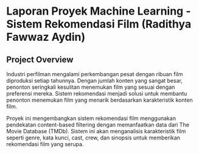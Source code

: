 # Laporan Proyek Machine Learning - Sistem Rekomendasi Film (Radithya Fawwaz Aydin)

## Project Overview

Industri perfilman mengalami perkembangan pesat dengan ribuan film diproduksi setiap tahunnya. Dengan jumlah konten yang sangat besar, penonton seringkali kesulitan menemukan film yang sesuai dengan preferensi mereka. Sistem rekomendasi menjadi solusi untuk membantu penonton menemukan film yang menarik berdasarkan karakteristik konten film.

Proyek ini mengembangkan sistem rekomendasi film menggunakan pendekatan content-based filtering dengan memanfaatkan data dari The Movie Database (TMDb). Sistem ini akan menganalisis karakteristik film seperti genre, kata kunci, cast, crew, dan sinopsis untuk memberikan rekomendasi film yang serupa.
